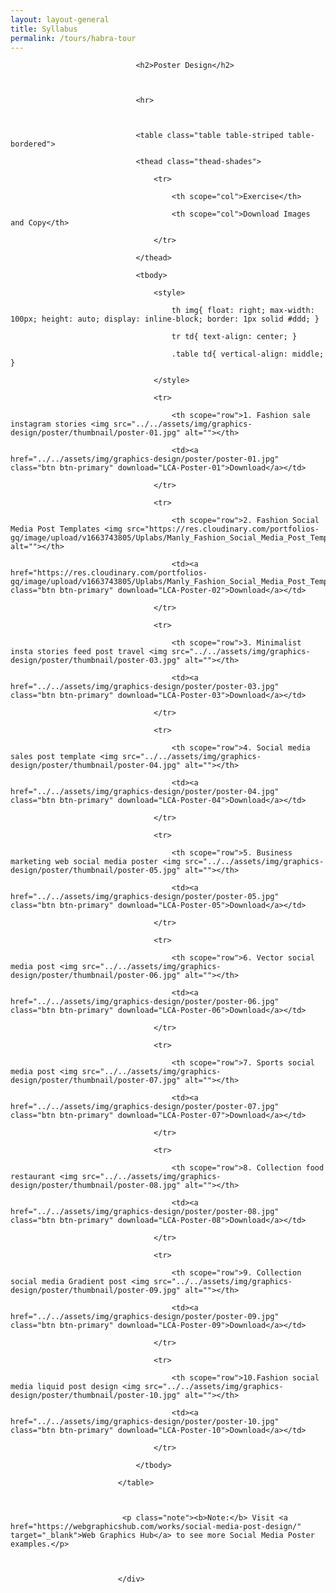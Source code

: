 ```yaml
---
layout: layout-general
title: Syllabus
permalink: /tours/habra-tour
---
```



<div class="doc-content">



                                <h2>Poster Design</h2>



                                <hr>



                                <table class="table table-striped table-bordered">

                                <thead class="thead-shades">

                                    <tr>

                                        <th scope="col">Exercise</th>

                                        <th scope="col">Download Images and Copy</th>

                                    </tr>

                                </thead>

                                <tbody>

                                    <style>

                                        th img{ float: right; max-width: 100px; height: auto; display: inline-block; border: 1px solid #ddd; }

                                        tr td{ text-align: center; }

                                        .table td{ vertical-align: middle; }

                                    </style>

                                    <tr>

                                        <th scope="row">1. Fashion sale instagram stories <img src="../../assets/img/graphics-design/poster/thumbnail/poster-01.jpg" alt=""></th>

                                        <td><a href="../../assets/img/graphics-design/poster/poster-01.jpg" class="btn btn-primary" download="LCA-Poster-01">Download</a></td>

                                    </tr>

                                    <tr>

                                        <th scope="row">2. Fashion Social Media Post Templates <img src="https://res.cloudinary.com/portfolios-gq/image/upload/v1663743805/Uplabs/Manly_Fashion_Social_Media_Post_Template_phjqpw.jpg" alt=""></th>

                                        <td><a href="https://res.cloudinary.com/portfolios-gq/image/upload/v1663743805/Uplabs/Manly_Fashion_Social_Media_Post_Template_phjqpw.jpg" class="btn btn-primary" download="LCA-Poster-02">Download</a></td>

                                    </tr>

                                    <tr>

                                        <th scope="row">3. Minimalist insta stories feed post travel <img src="../../assets/img/graphics-design/poster/thumbnail/poster-03.jpg" alt=""></th>

                                        <td><a href="../../assets/img/graphics-design/poster/poster-03.jpg" class="btn btn-primary" download="LCA-Poster-03">Download</a></td>

                                    </tr>

                                    <tr>

                                        <th scope="row">4. Social media sales post template <img src="../../assets/img/graphics-design/poster/thumbnail/poster-04.jpg" alt=""></th>

                                        <td><a href="../../assets/img/graphics-design/poster/poster-04.jpg" class="btn btn-primary" download="LCA-Poster-04">Download</a></td>

                                    </tr>

                                    <tr>

                                        <th scope="row">5. Business marketing web social media poster <img src="../../assets/img/graphics-design/poster/thumbnail/poster-05.jpg" alt=""></th>

                                        <td><a href="../../assets/img/graphics-design/poster/poster-05.jpg" class="btn btn-primary" download="LCA-Poster-05">Download</a></td>

                                    </tr>

                                    <tr>

                                        <th scope="row">6. Vector social media post <img src="../../assets/img/graphics-design/poster/thumbnail/poster-06.jpg" alt=""></th>

                                        <td><a href="../../assets/img/graphics-design/poster/poster-06.jpg" class="btn btn-primary" download="LCA-Poster-06">Download</a></td>

                                    </tr>

                                    <tr>

                                        <th scope="row">7. Sports social media post <img src="../../assets/img/graphics-design/poster/thumbnail/poster-07.jpg" alt=""></th>

                                        <td><a href="../../assets/img/graphics-design/poster/poster-07.jpg" class="btn btn-primary" download="LCA-Poster-07">Download</a></td>

                                    </tr>

                                    <tr>

                                        <th scope="row">8. Collection food restaurant <img src="../../assets/img/graphics-design/poster/thumbnail/poster-08.jpg" alt=""></th>

                                        <td><a href="../../assets/img/graphics-design/poster/poster-08.jpg" class="btn btn-primary" download="LCA-Poster-08">Download</a></td>

                                    </tr>

                                    <tr>

                                        <th scope="row">9. Collection social media Gradient post <img src="../../assets/img/graphics-design/poster/thumbnail/poster-09.jpg" alt=""></th>

                                        <td><a href="../../assets/img/graphics-design/poster/poster-09.jpg" class="btn btn-primary" download="LCA-Poster-09">Download</a></td>

                                    </tr>

                                    <tr>

                                        <th scope="row">10.Fashion social media liquid post design <img src="../../assets/img/graphics-design/poster/thumbnail/poster-10.jpg" alt=""></th>

                                        <td><a href="../../assets/img/graphics-design/poster/poster-10.jpg" class="btn btn-primary" download="LCA-Poster-10">Download</a></td>

                                    </tr>

                                </tbody>

                            </table>

                                

                             <p class="note"><b>Note:</b> Visit <a href="https://webgraphicshub.com/works/social-media-post-design/" target="_blank">Web Graphics Hub</a> to see more Social Media Poster examples.</p>   

                                

                            </div>